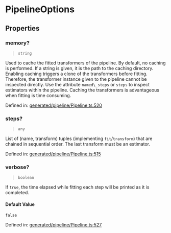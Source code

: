 # PipelineOptions

## Properties

### memory?

> `string`

Used to cache the fitted transformers of the pipeline. By default, no caching is performed. If a string is given, it is the path to the caching directory. Enabling caching triggers a clone of the transformers before fitting. Therefore, the transformer instance given to the pipeline cannot be inspected directly. Use the attribute `named\_steps` or `steps` to inspect estimators within the pipeline. Caching the transformers is advantageous when fitting is time consuming.

Defined in:  [generated/pipeline/Pipeline.ts:520](https://github.com/transitive-bullshit/scikit-learn-ts/blob/92ab806/packages/sklearn/src/generated/pipeline/Pipeline.ts#L520)

### steps?

> `any`

List of (name, transform) tuples (implementing `fit`/`transform`) that are chained in sequential order. The last transform must be an estimator.

Defined in:  [generated/pipeline/Pipeline.ts:515](https://github.com/transitive-bullshit/scikit-learn-ts/blob/92ab806/packages/sklearn/src/generated/pipeline/Pipeline.ts#L515)

### verbose?

> `boolean`

If `true`, the time elapsed while fitting each step will be printed as it is completed.

#### Default Value

`false`

Defined in:  [generated/pipeline/Pipeline.ts:527](https://github.com/transitive-bullshit/scikit-learn-ts/blob/92ab806/packages/sklearn/src/generated/pipeline/Pipeline.ts#L527)
